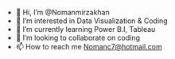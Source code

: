 - 👋 Hi, I’m @Nomanmirzakhan
- 👀 I’m interested in Data Visualization & Coding
- 🌱 I’m currently learning Power B.I, Tableau
- 💞️ I’m looking to collaborate on coding 
- 📫 How to reach me Nomanc7@hotmail.com
